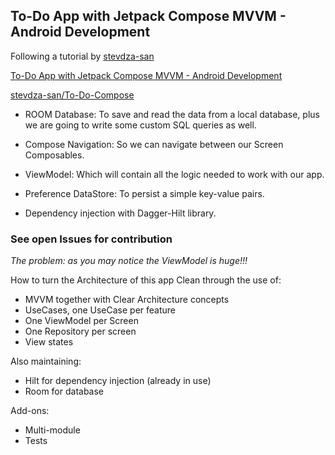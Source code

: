 ## To-Do App with Jetpack Compose MVVM - Android Development

Following a tutorial by [stevdza-san](https://github.com/stevdza-san)  

[To-Do App with Jetpack Compose MVVM - Android Development](https://www.skillshare.com/classes/To-Do-App-with-Jetpack-Compose-MVVM-Android-Development/459437485)

[stevdza-san/To-Do-Compose](https://github.com/stevdza-san/To-Do-Compose)

- ROOM Database: To save and read the data from a local database, plus we are going to write some custom SQL queries as well.

- Compose Navigation: So we can navigate between our Screen Composables. 

- ViewModel: Which will contain all the logic needed to work with our app.

- Preference DataStore: To persist a simple key-value pairs.

- Dependency injection with Dagger-Hilt library.

### See open Issues for contribution

_The problem: as you may notice the ViewModel is huge!!!_

How to turn the Architecture of this app Clean through the use of:

- MVVM together with Clear Architecture concepts
- UseCases, one UseCase per feature
- One ViewModel per Screen
- One Repository per screen
- View states

Also maintaining:

- Hilt for dependency injection (already in use)
- Room for database

Add-ons:

- Multi-module
- Tests

